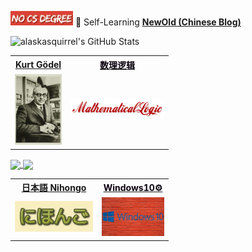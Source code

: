 <img width="100" src="./images/NoCSDegree.png"> 📝 Self-Learning **<u>[NewOld (Chinese Blog)](https://alaskasquirrel.github.io/)</u>**

![alaskasquirrel's GitHub Stats](https://github-readme-stats.vercel.app/api?username=alaskasquirrel&show_icons=true&theme=vue)

<table>
  <tr>
  <th><a href="https://github.com/alaskasquirrel/KurtGodel">Kurt Gödel</a></th>
  <th><a href="https://github.com/alaskasquirrel/mathematical-logic"><font color="graywhite">数理逻辑</font></a></th>
  <tr>
  <td><a href="https://github.com/alaskasquirrel/KurtGodel"><img width="75px" src="./images/KurtGodel.jpg"/></a></td>
  <td><a href="https://github.com/alaskasquirrel/mathematical-logic"><img width="150px" src="./images/MathematicalLogic.png"></a></td>
  </tr>
</table>

<a href="https://github.com/alaskasquirrel/Chinese-Podcasts">
  <img align="center" src="https://github-readme-stats.anuraghazra1.vercel.app/api/pin/?username=alaskasquirrel&repo=Chinese-Podcasts&theme=buefy" />
</a>
<a href="https://github.com/alaskasquirrel/Lisp-China">
  <img align="center" src="https://github-readme-stats.anuraghazra1.vercel.app/api/pin/?username=alaskasquirrel&repo=Lisp-China&theme=graywhite" />
</a>
<table>
  <tr>
  <th><a href="https://github.com/alaskasquirrel/Japanese-Nihongo">日本語 Nihongo</a></th>
  <th><a href="https://alaskasquirrel.github.io/post/windows/"><font color="graywhite">Windows10⚙️</font></a></th>
  </tr>
  <tr>
  <td><a href="https://github.com/alaskasquirrel/Japanese-Nihongo"><img width="125px" src="./images/Nihongo.png"/></a></td>  
  <td><a href="https://alaskasquirrel.github.io/post/windows/"><img width="100px" src="./images/windows.jpg"/></a></td>
  </tr>
</table>
